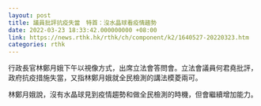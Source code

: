 ```yaml
---
layout: post
title: 議員批評抗疫失當　特首：沒水晶球看疫情趨勢
date: 2022-03-23 18:33:42.000000000 +08:00
link: https://news.rthk.hk/rthk/ch/component/k2/1640527-20220323.htm
categories: rthk
---
```


行政長官林鄭月娥下午以視像方式，出席立法會答問會。立法會議員何君堯批評，政府抗疫措施失當，又指林鄭月娥就全民檢測的講法模菱兩可。

林鄭月娥說，沒有水晶球見到疫情趨勢和做全民檢測的時機，但會繼續增加能力。
